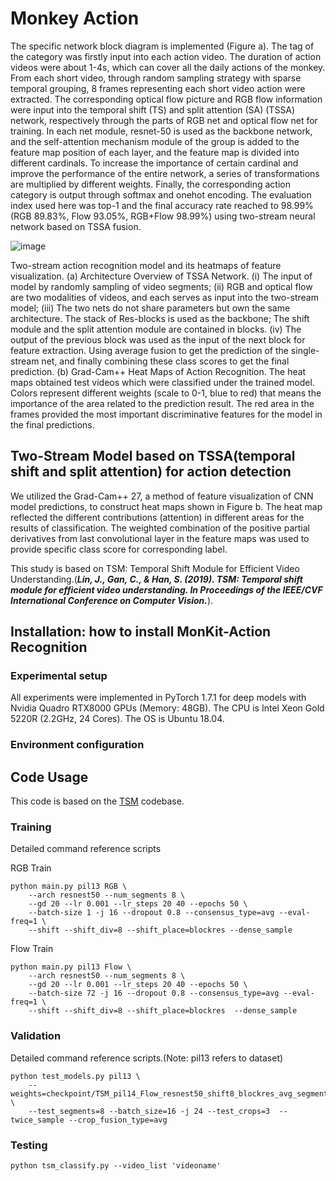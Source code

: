 # Monkey Action

The specific network block diagram is implemented (Figure a). The tag of the category was firstly input into each action video. The duration of action videos were about 1-4s, which can cover all the daily actions of the monkey. From each short video, through random sampling strategy with sparse temporal grouping, 8 frames representing each short video action were extracted. The corresponding optical flow picture and RGB flow information were input into the temporal shift (TS) and split attention (SA) (TSSA) network, respectively through the parts of RGB net and optical flow net for training. In each net module, resnet-50 is used as the backbone network, and the self-attention mechanism module of the group is added to the feature map position of each layer, and the feature map is divided into different cardinals. To increase the importance of certain cardinal and improve the performance of the entire network, a series of transformations are multiplied by different weights. Finally, the corresponding action category is output through softmax and onehot encoding. The evaluation index used here was top-1 and the final accuracy rate reached to 98.99% (RGB 89.83%, Flow 93.05%, RGB+Flow 98.99%) using two-stream neural network based on TSSA fusion.

![image](https://user-images.githubusercontent.com/58841760/192127509-964e16dd-2c38-457d-a6be-7805235d987a.png)

Two-stream action recognition model and its heatmaps of feature visualization. (a) Architecture Overview of TSSA Network. (i) The input of model by randomly sampling of video segments; (ii) RGB and optical flow are two modalities of videos, and each serves as input into the two-stream model; (iii) The two nets do not share parameters but own the same architecture. The stack of Res-blocks is used as the backbone; The shift module and the split attention module are contained in blocks. (iv) The output of the previous block was used as the input of the next block for feature extraction. Using average fusion to get the prediction of the single-stream net, and finally combining these class scores to get the final prediction. (b) Grad-Cam++ Heat Maps of Action Recognition. The heat maps obtained test videos which were classified under the trained model. Colors represent different weights (scale to 0-1, blue to red) that means the importance of the area related to the prediction result. The red area in the frames provided the most important discriminative features for the model in the final predictions.

## Two-Stream Model based on TSSA(temporal shift and split attention) for action detection

We utilized the Grad-Cam++ 27, a method of feature visualization of CNN model predictions, to construct heat maps shown in Figure b. The heat map reflected the different contributions (attention) in different areas for the results of classification. The weighted combination of the positive partial derivatives from last convolutional layer in the feature maps was used to provide specific class score for corresponding label.

This study is based on TSM: Temporal Shift Module for Efficient Video Understanding.(***Lin, J., Gan, C., & Han, S. (2019). TSM: Temporal shift module for efficient video understanding. In Proceedings of the IEEE/CVF International Conference on  Computer Vision.***).

## Installation: how to install MonKit-Action Recognition
### Experimental setup
All experiments were implemented in PyTorch 1.7.1 for deep models with Nvidia Quadro RTX8000 GPUs (Memory: 48GB). 
The CPU is Intel Xeon Gold 5220R (2.2GHz, 24 Cores). The OS is Ubuntu 18.04.


### Environment configuration


## Code Usage
This code is based on the [TSM](https://github.com/mit-han-lab/temporal-shift-module) codebase.
### Training
Detailed command reference scripts

RGB Train
```
python main.py pil13 RGB \
    --arch resnest50 --num_segments 8 \
    --gd 20 --lr 0.001 --lr_steps 20 40 --epochs 50 \
    --batch-size 1 -j 16 --dropout 0.8 --consensus_type=avg --eval-freq=1 \
    --shift --shift_div=8 --shift_place=blockres --dense_sample
```
Flow Train
```
python main.py pil13 Flow \
    --arch resnest50 --num_segments 8 \
    --gd 20 --lr 0.001 --lr_steps 20 40 --epochs 50 \
    --batch-size 72 -j 16 --dropout 0.8 --consensus_type=avg --eval-freq=1 \
    --shift --shift_div=8 --shift_place=blockres  --dense_sample
```
### Validation
Detailed command reference scripts.(Note: pil13 refers to dataset)
```
python test_models.py pil13 \
    --weights=checkpoint/TSM_pil14_Flow_resnest50_shift8_blockres_avg_segment8_e50_dense/ckpt.pth.tar \
    --test_segments=8 --batch_size=16 -j 24 --test_crops=3  --twice_sample --crop_fusion_type=avg
```
### Testing
```
python tsm_classify.py --video_list 'videoname'
```


